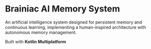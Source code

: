 # Brainiac AI Memory System

An artificial intelligence system designed for persistent memory and continuous learning, implementing a human-inspired architecture with autonomous memory management.

Built with **Kotlin Multiplatform**